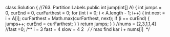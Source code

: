 class Solution {
//763. Partition Labels
public int jump(int[] A) {
int jumps = 0, curEnd = 0, curFarthest = 0;
for (int i = 0; i < A.length - 1; i++) {
int next = i + A[i];
curFarthest = Math.max(curFarthest, next);
if (i == curEnd) {
jumps++;
curEnd = curFarthest;
}
}
return jumps;
}
}
//nums = [2,3,1,1,4]
//fast =0;
/**
i = 3
fast = 4
slow = 4
2
​
​
*/
/*
max find kar i + nums[i]
​
*/